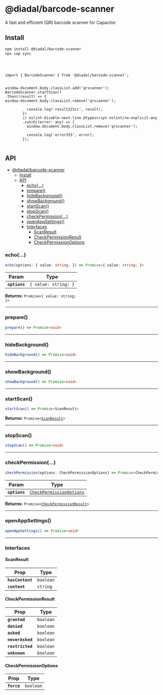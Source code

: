 # @diadal/barcode-scanner

A fast and efficient (QR) barcode scanner for Capacitor

## Install

```bash
npm install @diadal/barcode-scanner
npx cap sync
```


```Vue



import { BarcodeScanner } from '@diadal/barcode-scanner';


window.document.body.classList.add('qrscanner');
BarcodeScanner.startScan()
.then((result) => {
window.document.body.classList.remove('qrscanner');

          console.log('result222cc', result);
        })
        // eslint-disable-next-line @typescript-eslint/no-explicit-any
        .catch((error: any) => {
          window.document.body.classList.remove('qrscanner');

          console.log('error333', error);
        });


```

## API

<docgen-index>

- [@diadal/barcode-scanner](#diadalbarcode-scanner)
  - [Install](#install)
  - [API](#api)
    - [echo(...)](#echo)
    - [prepare()](#prepare)
    - [hideBackground()](#hidebackground)
    - [showBackground()](#showbackground)
    - [startScan()](#startscan)
    - [stopScan()](#stopscan)
    - [checkPermission(...)](#checkpermission)
    - [openAppSettings()](#openappsettings)
    - [Interfaces](#interfaces)
      - [ScanResult](#scanresult)
      - [CheckPermissionResult](#checkpermissionresult)
      - [CheckPermissionOptions](#checkpermissionoptions)

</docgen-index>

<docgen-api>
<!--Update the source file JSDoc comments and rerun docgen to update the docs below-->

### echo(...)

```typescript
echo(options: { value: string; }) => Promise<{ value: string; }>
```

| Param         | Type                            |
| ------------- | ------------------------------- |
| **`options`** | <code>{ value: string; }</code> |

**Returns:** <code>Promise&lt;{ value: string; }&gt;</code>

--------------------


### prepare()

```typescript
prepare() => Promise<void>
```

--------------------


### hideBackground()

```typescript
hideBackground() => Promise<void>
```

--------------------


### showBackground()

```typescript
showBackground() => Promise<void>
```

--------------------


### startScan()

```typescript
startScan() => Promise<ScanResult>
```

**Returns:** <code>Promise&lt;<a href="#scanresult">ScanResult</a>&gt;</code>

--------------------


### stopScan()

```typescript
stopScan() => Promise<void>
```

--------------------


### checkPermission(...)

```typescript
checkPermission(options: CheckPermissionOptions) => Promise<CheckPermissionResult>
```

| Param         | Type                                                                      |
| ------------- | ------------------------------------------------------------------------- |
| **`options`** | <code><a href="#checkpermissionoptions">CheckPermissionOptions</a></code> |

**Returns:** <code>Promise&lt;<a href="#checkpermissionresult">CheckPermissionResult</a>&gt;</code>

--------------------


### openAppSettings()

```typescript
openAppSettings() => Promise<void>
```

--------------------


### Interfaces


#### ScanResult

| Prop             | Type                 |
| ---------------- | -------------------- |
| **`hasContent`** | <code>boolean</code> |
| **`content`**    | <code>string</code>  |


#### CheckPermissionResult

| Prop             | Type                 |
| ---------------- | -------------------- |
| **`granted`**    | <code>boolean</code> |
| **`denied`**     | <code>boolean</code> |
| **`asked`**      | <code>boolean</code> |
| **`neverAsked`** | <code>boolean</code> |
| **`restricted`** | <code>boolean</code> |
| **`unknown`**    | <code>boolean</code> |


#### CheckPermissionOptions

| Prop        | Type                 |
| ----------- | -------------------- |
| **`force`** | <code>boolean</code> |

</docgen-api>
